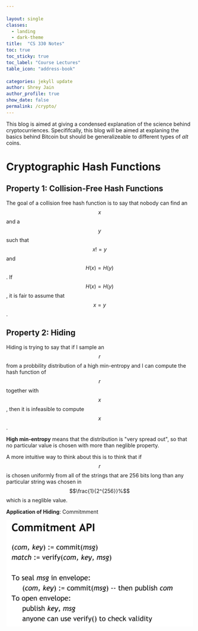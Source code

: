 ```yaml
---

layout: single
classes:
  - landing
  - dark-theme
title:  "CS 330 Notes"
toc: true
toc_sticky: true
toc_label: "Course Lectures"
table_icon: "address-book"

categories: jekyll update
author: Shrey Jain
author_profile: true
show_date: false
permalink: /crypto/
---
```

<script type="text/javascript" src="http://cdn.mathjax.org/mathjax/latest/MathJax.js?config=default"></script>

This blog is aimed at giving a condensed explanation of the science behind cryptocurriences. Specififcally, this blog will be aimed at explaning the basics behind Bitcoin but should be generalizeable to different types of *alt* coins.

# Cryptographic Hash Functions

## Property 1: Collision-Free Hash Functions

The goal of a collision free hash function is to say that nobody can find an $$x$$ and a $$y$$ such that $$x!=y$$ and $$H(x)= H(y)$$. If $$H(x) = H(y)$$, it is fair to assume that $$x =y$$.

## Property 2: Hiding

Hiding is trying to say that if I sample an $$r$$ from a probbility distribution of a high min-entropy and I can compute the hash function of $$r$$ together with $$x$$, then it is infeasible to compute $$x$$.

**High min-entropy** means that the distribution is "very spread out", so that no particular value is chosen with more than neglible property.

A more intuitive way to think about this is to think that if $$r$$ is chosen uniformly from all of the strings that are 256 bits long than any particular string was chosen in $$\frac{1}{2^{256}}%$$ which is a neglible value.

**Application of Hiding**: Commitmment


![Commitment](/assets/cryptocourse/commitment.png)
